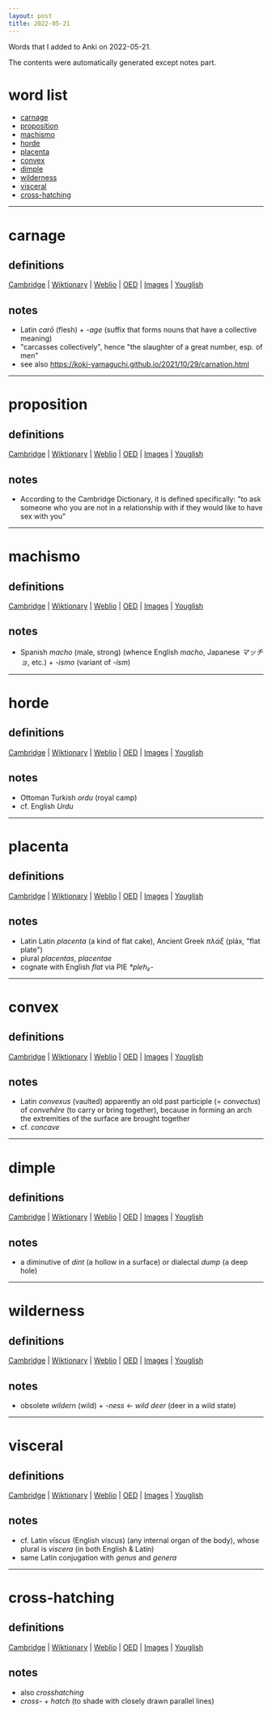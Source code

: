 ```yaml
---
layout: post
title: 2022-05-21
---
```


Words that I added to Anki on 2022-05-21.

The contents were automatically generated except notes part.
# word list
- [carnage](#carnage)
- [proposition](#proposition)
- [machismo](#machismo)
- [horde](#horde)
- [placenta](#placenta)
- [convex](#convex)
- [dimple](#dimple)
- [wilderness](#wilderness)
- [visceral](#visceral)
- [cross-hatching](#cross-hatching)

---

# carnage
## definitions
[Cambridge](https://dictionary.cambridge.org/us/dictionary/english/carnage)
|
[Wiktionary](https://en.wiktionary.org/wiki/carnage#English)
|
[Weblio](https://ejje.weblio.jp/content_find?query=carnage&searchType=exact)
|
[OED](https://www.oed.com/search?q=carnage)
|
[Images](https://www.google.com/search?tbm=isch&q=carnage)
|
[Youglish](https://youglish.com/pronounce/carnage/english/us)

## notes
- Latin *carō* (flesh) + *-age* (suffix that forms nouns that have a collective meaning)
- "carcasses collectively", hence "the slaughter of a great number, esp. of men"
- see also <https://koki-yamaguchi.github.io/2021/10/29/carnation.html>

---

# proposition
## definitions
[Cambridge](https://dictionary.cambridge.org/us/dictionary/english/proposition)
|
[Wiktionary](https://en.wiktionary.org/wiki/proposition#English)
|
[Weblio](https://ejje.weblio.jp/content_find?query=proposition&searchType=exact)
|
[OED](https://www.oed.com/search?q=proposition)
|
[Images](https://www.google.com/search?tbm=isch&q=proposition)
|
[Youglish](https://youglish.com/pronounce/proposition/english/us)

## notes
- According to the Cambridge Dictionary, it is defined specifically: "to ask someone who you are not in a relationship with if they would like to have sex with you"

---

# machismo
## definitions
[Cambridge](https://dictionary.cambridge.org/us/dictionary/english/machismo)
|
[Wiktionary](https://en.wiktionary.org/wiki/machismo#English)
|
[Weblio](https://ejje.weblio.jp/content_find?query=machismo&searchType=exact)
|
[OED](https://www.oed.com/search?q=machismo)
|
[Images](https://www.google.com/search?tbm=isch&q=machismo)
|
[Youglish](https://youglish.com/pronounce/machismo/english/us)

## notes
- Spanish *macho* (male, strong) (whence English *macho*, Japanese *マッチョ*, etc.) + *-ismo* (variant of *-ism*)

---

# horde
## definitions
[Cambridge](https://dictionary.cambridge.org/us/dictionary/english/horde)
|
[Wiktionary](https://en.wiktionary.org/wiki/horde#English)
|
[Weblio](https://ejje.weblio.jp/content_find?query=horde&searchType=exact)
|
[OED](https://www.oed.com/search?q=horde)
|
[Images](https://www.google.com/search?tbm=isch&q=horde)
|
[Youglish](https://youglish.com/pronounce/horde/english/us)

## notes
- Ottoman Turkish *ordu* (royal camp)
- cf. English *Urdu*

---

# placenta
## definitions
[Cambridge](https://dictionary.cambridge.org/us/dictionary/english/placenta)
|
[Wiktionary](https://en.wiktionary.org/wiki/placenta#English)
|
[Weblio](https://ejje.weblio.jp/content_find?query=placenta&searchType=exact)
|
[OED](https://www.oed.com/search?q=placenta)
|
[Images](https://www.google.com/search?tbm=isch&q=placenta)
|
[Youglish](https://youglish.com/pronounce/placenta/english/us)

## notes
- Latin Latin *placenta* (a kind of flat cake), Ancient Greek *πλάξ* (pláx, "flat plate")
- plural *placentas*, *placentae*
- cognate with English *flat* via PIE *\*pleh₂-*

---

# convex
## definitions
[Cambridge](https://dictionary.cambridge.org/us/dictionary/english/convex)
|
[Wiktionary](https://en.wiktionary.org/wiki/convex#English)
|
[Weblio](https://ejje.weblio.jp/content_find?query=convex&searchType=exact)
|
[OED](https://www.oed.com/search?q=convex)
|
[Images](https://www.google.com/search?tbm=isch&q=convex)
|
[Youglish](https://youglish.com/pronounce/convex/english/us)

## notes
- Latin *convexus* (vaulted) apparently an old past participle (= *convectus*) of *convehĕre* (to carry or bring together), because in forming an arch the extremities of the surface are brought together
- cf. *concave*

---

# dimple
## definitions
[Cambridge](https://dictionary.cambridge.org/us/dictionary/english/dimple)
|
[Wiktionary](https://en.wiktionary.org/wiki/dimple#English)
|
[Weblio](https://ejje.weblio.jp/content_find?query=dimple&searchType=exact)
|
[OED](https://www.oed.com/search?q=dimple)
|
[Images](https://www.google.com/search?tbm=isch&q=dimple)
|
[Youglish](https://youglish.com/pronounce/dimple/english/us)

## notes
- a diminutive of *dint* (a hollow in a surface) or dialectal *dump* (a deep hole)

---

# wilderness
## definitions
[Cambridge](https://dictionary.cambridge.org/us/dictionary/english/wilderness)
|
[Wiktionary](https://en.wiktionary.org/wiki/wilderness#English)
|
[Weblio](https://ejje.weblio.jp/content_find?query=wilderness&searchType=exact)
|
[OED](https://www.oed.com/search?q=wilderness)
|
[Images](https://www.google.com/search?tbm=isch&q=wilderness)
|
[Youglish](https://youglish.com/pronounce/wilderness/english/us)

## notes
- obsolete *wildern* (wild) + *-ness* <- *wild deer* (deer in a wild state)

---

# visceral
## definitions
[Cambridge](https://dictionary.cambridge.org/us/dictionary/english/visceral)
|
[Wiktionary](https://en.wiktionary.org/wiki/visceral#English)
|
[Weblio](https://ejje.weblio.jp/content_find?query=visceral&searchType=exact)
|
[OED](https://www.oed.com/search?q=visceral)
|
[Images](https://www.google.com/search?tbm=isch&q=visceral)
|
[Youglish](https://youglish.com/pronounce/visceral/english/us)

## notes
- cf. Latin *vīscus* (English *viscus*) (any internal organ of the body), whose plural is *viscera* (in both English & Latin)
- same Latin conjugation with *genus* and *genera*

---

# cross-hatching
## definitions
[Cambridge](https://dictionary.cambridge.org/us/dictionary/english/cross-hatching)
|
[Wiktionary](https://en.wiktionary.org/wiki/cross-hatching#English)
|
[Weblio](https://ejje.weblio.jp/content_find?query=cross-hatching&searchType=exact)
|
[OED](https://www.oed.com/search?q=cross-hatching)
|
[Images](https://www.google.com/search?tbm=isch&q=cross-hatching)
|
[Youglish](https://youglish.com/pronounce/cross-hatching/english/us)

## notes
- also *crosshatching*
- *cross-* + *hatch* (to shade with closely drawn parallel lines)

